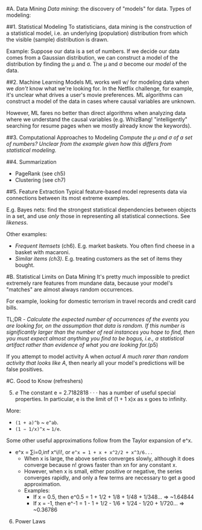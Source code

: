 #A. Data Mining
*Data mining*: the discovery of "models" for data. Types of modeling:

##1. Statistical Modeling
To statisticians, data mining is the construction of a statistical model, i.e. an underlying (population) distribution from which the visible (sample) distribution is drawn.

Example: Suppose our data is a set of numbers. If we decide our data comes from a Gaussian distribution, we can construct a model of the distribution by finding the µ and σ. The µ and σ become our *model* of the data.

##2. Machine Learning Models
ML works well w/ for modeling data when we *don't* know what we're looking for. In the Netflix challenge, for example, it's unclear what drives a user's movie preferences. ML algorithms can construct a model of the data in cases where causal variables are unknown.

However, ML fares no better than direct algorithms when analyzing data where we understand the causal variables (e.g. WhizBang! "intelligently" searching for resume pages when we mostly already know the keywords).

##3. Computational Approaches to Modeling
*Compute the µ and σ of a set of numbers? Unclear from the example given how this differs from statistical modeling.*

##4. Summarization
- PageRank (see ch5)
- Clustering (see ch7)

##5. Feature Extraction
Typical feature-based model represents data via connections between its most extreme examples.

E.g. Bayes nets: find the strongest statistical dependencies between objects in a set, and use *only* those in representing all statistical connections. See *likeness*.

Other examples:
* *Frequent Itemsets* (ch6). E.g. market baskets. You often find cheese in a basket with macaroni.
* *Similar items (ch3)*. E.g. treating customers as the set of items they bought.

#B. Statistical Limits on Data Mining
It's pretty much impossible to predict extremely rare features from mundane data, because your model's "matches" are almost always random occurrences.

For example, looking for domestic terrorism in travel records and credit card bills.

TL;DR - *Calculate the expected number of occurrences of the events you are
looking for, on the assumption that data is random. If this number is significantly
larger than the number of real instances you hope to find, then you must
expect almost anything you find to be bogus, i.e., a statistical artifact rather
than evidence of what you are looking for.*(p5)

If you attempt to model activity A when *actual A much rarer than random activity that looks like A*, then nearly all your model's predictions will be false positives.

#C. Good to Know (refreshers)


5. *e*
The constant e = 2.7182818 · · · has a number of useful special properties. In
particular, e is the limit of (1 + 1
x)x as x goes to infinity.

More:
* `(1 + a)^b` ~ `e^ab`.
* `(1 − 1/x)^x` ~ `1/e`.

Some other useful approximations follow from the Taylor expansion of e^x.
* e^x = ∑i=0,inf x^i/i!, or `e^x = 1 + x + x^2/2 + x^3/6...`
  - When x is large, the above series converges slowly, although it does converge because n! grows faster than xn for any constant x.
  - However, when x is small, either positive or negative, the series converges rapidly, and only a few terms are necessary to get a good approximation.
  - Examples:
    * If x = 0.5, then
    e^0.5 = 1 + 1/2 + 1/8 + 1/48 + 1/348... => ~1.64844
    * If x = -1, then
    e^-1 = 1 - 1 + 1/2 - 1/6 + 1/24 - 1/20 + 1/720... => ~0.36786

6. Power Laws
